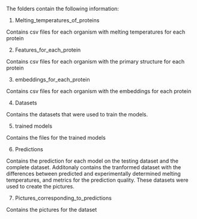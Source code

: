 The folders contain the following information:

1. Melting_temperatures_of_proteins

Contains csv files for each organism with melting temperatures for each protein

2. Features_for_each_protein

Contains csv files for each organism with the primary structure for each protein

3. embeddings_for_each_protein

Contains csv files for each organism with the embeddings for each protein

4. Datasets

Contains the datasets that were used to train the models.

5. trained models

Contains the files for the trained models

6. Predictions

Contains the prediction for each model on the testing dataset and the complete dataset.
Additonaly contains the tranformed dataset with the differences between predicted and experimentally determined melting temperatures, and metrics for the prediction quality. These datasets were used to create the pictures.

7. Pictures_corresponding_to_predictions

Contains the pictures for the dataset